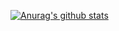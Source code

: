 [![Anurag's github stats](https://github-readme-stats.vercel.app/api?username=syuji-higa)](https://github.com/anuraghazra/github-readme-stats)
